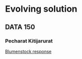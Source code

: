 # Evolving solution

## DATA 150

### Pecharat Kitijarurat

[Blumenstock response](https://github.com/pkitijarurat/workshop/blob/master/blumenstock.md)

